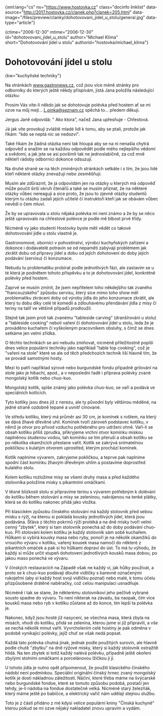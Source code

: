 
{xml:lang="cs" ns="https://www.hostovka.cz" class="docinfo linklist" data-source="http://2017.hostovka.cz/clanek.php?clanek=205.html" data-image="/files/preview/clanky/dohotovovani\_jidel\_u_stolu/general.jpg" data-type="article"}

{ctime="2006-12-30" mtime="2006-12-30" id="dohotovovani\_jidel\_u\_stolu" author="Michael Klíma" short="Dohotovování jídel u stolu" authorid="hostovka/michael\_klima"}

# Dohotovování jídel u stolu

<!-- generated attribute kw by user_udpatekw.sh on 2020-04-21, do not edit -->

{kw="kuchyňské techniky"}

Na stránkách www.gastronews.cz, což jsou více méně stránky pro odborníky do kterých ještě někdy přispívám, jistá Jana položila následující otázku:

Prosim Vás víte-li někdo jak se dohotovuje polévka před hostem ať se mi ozve na můj mejl... L.pinka@seznam.cz spěchá to... předem děkuji.

Jergus Janě odpovídá: " Ako ktora", načež Jana upřesňuje - Chřestová.

Já jak víte provokuji zvláště mladé lidi k tomu, aby se ptali, protože jak říkám: "kdo se neptá nic se nedozví".

Také říkám že žádná otázka není tak hloupá aby se na ni nenašla chytrá odpověď a snažím se na každou odpovědět podle mého nejlepšího vědomí a svědomí, a jak jste se asi povšimli tak ne jednoslabičně, za což mně někteří rádoby odborníci dokonce odsuzují.

Na druhé straně se na těch zmíněných stránkách setkáte i s tím, že jsou lidé kteří některé otázky znevažují nebo zesměšňují.

Musím ale zdůraznit, že já odpovídám jen na otázky u kterých má odpověď může poučit širší okruh čtenářů a také se musím přiznat, že na některé otázky vůbec nereaguji a sice proto, že jsou to zjevně otázky studentů kterým tu otázku zadali jejich učitelé či instruktoři kteří jak se obávám vůbec nevědí o čem mluví.

Že by se upravovala u stolu nějaká polévka mi není známo a že by se něco ještě upravovalo na chřestové polévce je podle mě blbost prvé třídy.

Nicméně vy jako studenti Hostovky byste měli vědět co takové dohotovování jídle u stolu vlastně je.

Gastronomové, oborníci v pohostinství, výrobci kuchyňských zařízení a dokonce i dodavatelé potravin se od nepaměti zabývají problémem jak zkrátit dobu od přípravy jídel a dobu od jejich dohotovení do doby jejich podávání (servisu) či konzumace.

Nebudu tu problematiku probírat podle jednotlivých fází, ale zastavím se u té která je podnětem tohoto příspěvku a to je dohotovování jídel, konkrétně polévky před hostem.

Zaprvé se musím zmínit, že jsem nepřítelem toho někdejšího tak zvaného "francouzského" způsobu servisu, který sice mimo toho show měl problematiku zkrácení doby od výroby jídla do jeho konzumace zkrátit, ale který tu dobu díky celé té komedii a zdlouhavému přendávání jídla z mísy či teriny na talíř ve většině případů prodloužil.

Stejně tak jsem proti tak zvanému "tableside carving" (dranšírování u stolu) a "tableside cooking" neboli vaření či dohotovování jídel u stolu, leda že je prováděno kuchařem či vyškoleným pracovníkem obsluhy, s čímž se dnes setkáme jen velmi zřídka.

O těchto technikách se ani nebudu zmiňovat, nicméně příležitostně popíši dnes velice populární techniky jako například "table top cooking", což je "vaření na stole" které se ale od těch předchozích technik liší hlavně tím, že se provádí samotnými hosty.

Mezi to patří například sýrové nebo burgundské fondu případně grilování na stole jako je hibachi, apod., a v neposlední řadě i příprava polévky zvané mongolský kotlík nebo chuo-kuo.

Mongolský kotlík, spíše známý jako polévka chuo-kuo, se vaří a podává ve speciálních kotlících.

Tyto kotlíky jsou dnes již z nerezu, ale ty původní byly většinou měděné, na jedné straně ozdobně tepané a uvnitř cínované.

Ve středu kotlíku, který má průměr asi 30 cm, je komínek s roštem, na který se dává žhavé dřevěné uhlí. Komínek tvoří zároveň podstavec kotlíku, v němž je otvor pro přívod vzduchu potřebného pro udržení ohně. Vaří-li se obsah kotlíku příliš zprudka, přikryjeme vrchní otvor komínku miskou naplněnou studenou vodou, tah komínku se tím přeruší a obsah kotlíku se po několika okamžicích přestane vařit. Kotlík se zakrývá snímatelnou pokličkou s kulatým otvorem uprostřed, kterým prochází komínek.

Kotlík naplníme vývarem, zakryjeme pokličkou, a teprve pak naplníme spodní část komínku žhavým dřevěným uhlím a postavíme doprostřed kulatého stolu.

Kolem kotlíku rozložíme mísy se všemi druhy masa a před každého stolovníka položíme misky s pikantními omáčkami.

V těsné blízkosti stolu si připravíme terinu s vývarem potřebným k dolévání do kotlíku během stolování a mísy se zeleninou, nakrájenou na tenké plátky, která se do kotlíku nakonec přidá jako vložka.

Při klasickém způsobu čínského stolování má každý stolovník před sebou misku s rýží, na kterou si pokládá kousky jednotlivých jídel, která jsou podávána. Šťáva z těchto pokrmů rýží protéká a na dně misky tvoří velmi cenný "zbytek", který si tam stolovník ponechá až do doby podávání chuo-kuo. Při stolování kolem kotlíku je každý stolovník sám sobě kuchařem. Hůlkami si vybírá kousky masa nebo ryby, ponoří je na několik okamžiků do vroucího vývaru v kotlíku, vařený kousek masa namočí do některé z pikantních omáček a pak si ho hůlkami dopraví do úst. To má tu výhodu, že každý si může určit stupeň dohotovení jednotlivých kousků masa dobou, po jakou maso ponechá ve vývaru.

V čínských restauracích na Západě však ne každý ví, jak hůlky používat, a proto se k chuo-kuo podávají dlouhé vidličky s barevně označenými rukojeťmi (aby si každý host svoji vidličku poznal) nebo malé, k tomu účelu přizpůsobené drátěné naběračky, což celou manipulaci usnadňuje.

Nicméně i tak se stane, že některému stolovníkovi jeho pečlivě vybrané sousto spadne do vývaru. To není nikterak na závadu, ba naopak, čím více kousků masa nebo ryb v kotlíku zůstane až do konce, tím lepší ta polévka je.

Nakonec, když jsou hosté již nasycení, se všechna masa, která zbyla na mísách, vhodí do kotlíku, přidá se zelenina, kterou jsme si již připravili, a vše se nechá několik minut vařit. Vyvrcholením celé hostiny je pak odměna v podobě vynikající polévky, jejíž chuť se však nedá popsat.

Každá tato polévka chutná jinak, jednak podle použitých surovin, ale hlavně podle chutě "zbytku" na dně rýžové misky, který si každý stolovník ostražitě hlídá. Na ten zbytek si totiž každý nalévá polévku, případně ještě okoření zbylými stolními omáčkami a porcelánovou lžičkou ji jí.

U tohoto jídla je nutno opět připomenout, že použití klasického čínského nádobí není podmínkou. Speciální originální čínský hrnec zvaný mongolský kotlík je dosti nákladnou záležitostí. Náčiní, které třeba máme na švýcarské nebo burgundské fondue, které se tomuto způsobu podobá, postačí jen tehdy, je-li nádoba na fondue dostatečně velká. Nicméně starý železňák, který máme ještě po babičce, a elektrický vařič nám udělají stejnou službu.

Toto je z části přidáno z mé kdysi velice populární kniny "Čínská kuchyně" kterou pokud se mi ozve nějaký nakladatel znovu upravím a vydám.

